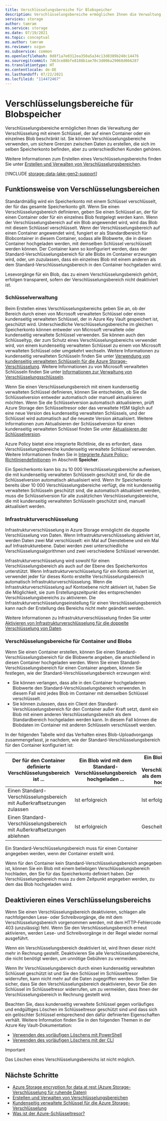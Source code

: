```yaml
---
title: Verschlüsselungsbereiche für Blobspeicher
description: Verschlüsselungsbereiche ermöglichen Ihnen die Verwaltung der Verschlüsselung auf der Ebene des Containers oder eines einzelnen Blobs. Sie können Verschlüsselungsbereiche verwenden, um sichere Grenzen zwischen Daten zu erstellen, die sich im selben Speicherkonto befinden, aber zu unterschiedlichen Kunden gehören.
services: storage
author: tamram
ms.service: storage
ms.date: 07/19/2021
ms.topic: conceptual
ms.author: tamram
ms.reviewer: ozgun
ms.subservice: common
ms.openlocfilehash: 0d8f1a7e0312ea350a5a34c13d8389b240c14476
ms.sourcegitcommit: 7d63ce88bfe8188b1ae70c3d006a29068d066287
ms.translationtype: HT
ms.contentlocale: de-DE
ms.lasthandoff: 07/22/2021
ms.locfileid: "114472467"
---
```

# <a name="encryption-scopes-for-blob-storage"></a>Verschlüsselungsbereiche für Blobspeicher

Verschlüsselungsbereiche ermöglichen Ihnen die Verwaltung der Verschlüsselung mit einem Schlüssel, der auf einen Container oder ein einzelnes Blob beschränkt ist. Sie können Verschlüsselungsbereiche verwenden, um sichere Grenzen zwischen Daten zu erstellen, die sich im selben Speicherkonto befinden, aber zu unterschiedlichen Kunden gehören.

Weitere Informationen zum Erstellen eines Verschlüsselungsbereichs finden Sie unter [Erstellen und Verwalten von Verschlüsselungsbereichen](encryption-scope-manage.md).

[!INCLUDE [storage-data-lake-gen2-support](../../../includes/storage-data-lake-gen2-support.md)]

## <a name="how-encryption-scopes-work"></a>Funktionsweise von Verschlüsselungsbereichen

Standardmäßig wird ein Speicherkonto mit einem Schlüssel verschlüsselt, der für das gesamte Speicherkonto gilt. Wenn Sie einen Verschlüsselungsbereich definieren, geben Sie einen Schlüssel an, der für einen Container oder für ein einzelnes Blob festgelegt werden kann. Wenn der Verschlüsselungsbereich auf ein Blob angewendet wird, wird das Blob mit diesem Schlüssel verschlüsselt. Wenn der Verschlüsselungsbereich auf einen Container angewendet wird, fungiert er als Standardbereich für Blobcontainer in diesem Container, sodass alle Blobwerte, die in diesen Container hochgeladen werden, mit demselben Schlüssel verschlüsselt werden können. Der Container kann so konfiguriert werden, dass der Standard-Verschlüsselungsbereich für alle Blobs im Container erzwungen wird, oder, um zuzulassen, dass ein einzelnes Blob mit einem anderen als dem Standard-Verschlüsselungsbereich in den Container hochgeladen wird.

Lesevorgänge für ein Blob, das zu einem Verschlüsselungsbereich gehört, erfolgen transparent, sofern der Verschlüsselungsbereich nicht deaktiviert ist.

### <a name="key-management"></a>Schlüsselverwaltung

Beim Erstellen eines Verschlüsselungsbereichs geben Sie an, ob der Bereich durch einen von Microsoft verwalteten Schlüssel oder einen kundenseitig verwalteten Schlüssel, der in Azure Key Vault gespeichert ist, geschützt wird. Unterschiedliche Verschlüsselungsbereiche im gleichen Speicherkonto können entweder von Microsoft verwaltete oder kundenseitig verwaltete Schlüssel verwenden. Sie können auch den Schlüsseltyp, der zum Schutz eines Verschlüsselungsbereichs verwendet wird, von einem kundenseitig verwalteten Schlüssel zu einem von Microsoft verwalteten Schlüssel oder umgekehrt wechseln. Weitere Informationen zu kundenseitig verwalteten Schlüsseln finden Sie unter [Verwendung von kundenseitig verwalteten Schlüsseln für die Azure Storage-Verschlüsselung](../common/customer-managed-keys-overview.md). Weitere Informationen zu von Microsoft verwalteten Schlüsseln finden Sie unter [Informationen zur Verwaltung von Verschlüsselungsschlüsseln](../common/storage-service-encryption.md#about-encryption-key-management).

Wenn Sie einen Verschlüsselungsbereich mit einem kundenseitig verwalteten Schlüssel definieren, können Sie entscheiden, ob Sie die Schlüsselversion entweder automatisch oder manuell aktualisieren möchten. Wenn Sie die Schlüsselversion automatisch aktualisieren, prüft Azure Storage den Schlüsseltresor oder das verwaltete HSM täglich auf eine neue Version des kundenseitig verwalteten Schlüssels, und der Schlüssel wird automatisch auf die neueste Version aktualisiert. Weitere Informationen zum Aktualisieren der Schlüsselversion für einen kundenseitig verwalteten Schlüssel finden Sie unter [Aktualisieren der Schlüsselversion](../common/customer-managed-keys-overview.md#update-the-key-version).

Azure Policy bietet eine integrierte Richtlinie, die es erfordert, dass Verschlüsselungsbereiche kundenseitig verwaltete Schlüssel verwenden. Weitere Informationen finden Sie in [Integrierte Azure Policy-Richtliniendefinitionen](../../governance/policy/samples/built-in-policies.md#storage) im Abschnitt **Speicher**.

Ein Speicherkonto kann bis zu 10 000 Verschlüsselungsbereiche aufweisen, die mit kundenseitig verwalteten Schlüsseln geschützt sind, für die die Schlüsselversion automatisch aktualisiert wird. Wenn Ihr Speicherkonto bereits über 10 000 Verschlüsselungsbereiche verfügt, die mit kundenseitig verwalteten Schlüsseln geschützt sind, die automatisch aktualisiert werden, muss die Schlüsselversion für alle zusätzlichen Verschlüsselungsbereiche, die mit kundenseitig verwalteten Schlüsseln geschützt sind, manuell aktualisiert werden.  

### <a name="infrastructure-encryption"></a>Infrastrukturverschlüsselung

Infrastrukturverschlüsselung in Azure Storage ermöglicht die doppelte Verschlüsselung von Daten. Wenn Infrastrukturverschlüsselung aktiviert ist, werden Daten zwei Mal verschlüsselt: ein Mal auf Dienstebene und ein Mal auf Infrastrukturebene. Dabei werden zwei unterschiedliche Verschlüsselungsalgorithmen und zwei verschiedene Schlüssel verwendet.

Infrastrukturverschlüsselung wird sowohl für einen Verschlüsselungsbereich als auch auf der Ebene des Speicherkontos unterstützt. Wenn Infrastrukturverschlüsselung für ein Konto aktiviert ist, verwendet jeder für dieses Konto erstellte Verschlüsselungsbereich automatisch Infrastrukturverschlüsselung. Wenn die Infrastrukturverschlüsselung auf Kontoebene nicht aktiviert ist, haben Sie die Möglichkeit, sie zum Erstellungszeitpunkt des entsprechenden Verschlüsselungsbereichs zu aktivieren. Die Infrastrukturverschlüsselungseinstellung für einen Verschlüsselungsbereich kann nach der Erstellung des Bereichs nicht mehr geändert werden.

Weitere Informationen zu Infrastrukturverschlüsselung finden Sie unter [Aktivieren von Infrastrukturverschlüsselung für die doppelte Verschlüsselung von Daten](../common/infrastructure-encryption-enable.md).

### <a name="encryption-scopes-for-containers-and-blobs"></a>Verschlüsselungsbereiche für Container und Blobs

Wenn Sie einen Container erstellen, können Sie einen Standard-Verschlüsselungsbereich für die Blobwerte angeben, die anschließend in diesen Container hochgeladen werden. Wenn Sie einen Standard-Verschlüsselungsbereich für einen Container angeben, können Sie festlegen, wie der Standard-Verschlüsselungsbereich erzwungen wird:

- Sie können verlangen, dass alle in den Container hochgeladenen Blobwerte den Standard-Verschlüsselungsbereich verwenden. In diesem Fall wird jedes Blob im Container mit demselben Schlüssel verschlüsselt.
- Sie können zulassen, dass ein Client den Standard-Verschlüsselungsbereich für den Container außer Kraft setzt, damit ein Blob mit einem anderen Verschlüsselungsbereich als dem Standardbereich hochgeladen werden kann. In diesem Fall können die Blobdaten im Container mit anderen Schlüsseln verschlüsselt werden.

In der folgenden Tabelle wird das Verhalten eines Blob-Uploadvorgangs zusammengefasst, je nachdem, wie der Standard-Verschlüsselungsbereich für den Container konfiguriert ist:

| Der für den Container definierte Verschlüsselungsbereich ist ... | Ein Blob wird mit dem Standard-Verschlüsselungsbereich hochgeladen ... | Ein Blob wird mit einem anderen Verschlüsselungsbereich als dem Standardbereich hochgeladen ... |
|--|--|--|
| Einen Standard-Verschlüsselungsbereich mit Außerkraftsetzungen zulassen | Ist erfolgreich | Ist erfolgreich |
| Einen Standard-Verschlüsselungsbereich mit Außerkraftsetzungen ablehnen | Ist erfolgreich | Gescheitert |

Ein Standard-Verschlüsselungsbereich muss für einen Container angegeben werden, wenn der Container erstellt wird.

Wenn für den Container kein Standard-Verschlüsselungsbereich angegeben ist, können Sie ein Blob mit einem beliebigen Verschlüsselungsbereich hochladen, den Sie für das Speicherkonto definiert haben. Der Verschlüsselungsbereich muss zu dem Zeitpunkt angegeben werden, zu dem das Blob hochgeladen wird.

## <a name="disabling-an-encryption-scope"></a>Deaktivieren eines Verschlüsselungsbereichs

Wenn Sie einen Verschlüsselungsbereich deaktivieren, schlagen alle nachfolgenden Lese- oder Schreibvorgänge, die mit dem Verschlüsselungsbereich vorgenommen werden, mit dem HTTP-Fehlercode 403 (unzulässig) fehl. Wenn Sie den Verschlüsselungsbereich erneut aktivieren, werden Lese- und Schreibvorgänge in der Regel wieder normal ausgeführt.

Wenn ein Verschlüsselungsbereich deaktiviert ist, wird Ihnen dieser nicht mehr in Rechnung gestellt. Deaktivieren Sie alle Verschlüsselungsbereiche, die nicht benötigt werden, um unnötige Gebühren zu vermeiden.

Wenn Ihr Verschlüsselungsbereich durch einen kundenseitig verwalteten Schlüssel geschützt ist und Sie den Schlüssel im Schlüsseltresor widerrufen, kann nicht mehr auf die Daten zugegriffen werden. Stellen Sie sicher, dass Sie den Verschlüsselungsbereich deaktivieren, bevor Sie den Schlüssel im Schlüsseltresor widerrufen, um zu vermeiden, dass Ihnen der Verschlüsselungsbereich in Rechnung gestellt wird.

Beachten Sie, dass kundenseitig verwaltete Schlüssel gegen vorläufiges und endgültiges Löschen im Schlüsseltresor geschützt sind und dass sich ein gelöschter Schlüssel entsprechend den dafür definierten Eigenschaften verhält. Weitere Information finden Sie in den folgenden Themen in der Azure Key Vault-Dokumentation:

- [Verwenden des vorläufigen Löschens mit PowerShell](../../key-vault/general/key-vault-recovery.md)
- [Verwenden des vorläufigen Löschens mit der CLI](../../key-vault/general/key-vault-recovery.md)

> [!IMPORTANT]
> Das Löschen eines Verschlüsselungsbereichs ist nicht möglich.



## <a name="next-steps"></a>Nächste Schritte

- [Azure Storage encryption for data at rest (Azure Storage-Verschlüsselung für ruhende Daten)](../common/storage-service-encryption.md)
- [Erstellen und Verwalten von Verschlüsselungsbereichen](encryption-scope-manage.md)
- [Kundenseitig verwaltete Schlüssel für die Azure Storage-Verschlüsselung](../common/customer-managed-keys-overview.md)
- [Was ist der Azure-Schlüsseltresor?](../../key-vault/general/overview.md)
